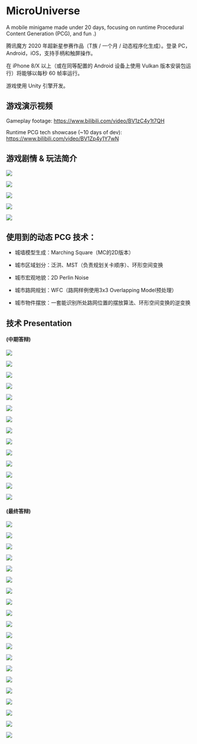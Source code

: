 # MicroUniverse

A mobile minigame made under 20 days, focusing on runtime Procedural Content Generation (PCG), and fun .)

腾讯魔方 2020 年超新星参赛作品（T族 / 一个月 / 动态程序化生成）。登录 PC，Android，iOS，支持手柄和触屏操作。

在 iPhone 8/X 以上（或在同等配置的 Android 设备上使用 Vulkan 版本安装包运行）将能够以每秒 60 帧率运行。

游戏使用 Unity 引擎开发。



## 游戏演示视频

Gameplay footage:
https://www.bilibili.com/video/BV1zC4y1t7QH

Runtime PCG tech showcase (~10 days of dev):
https://www.bilibili.com/video/BV1Zp4y1Y7wN

## 游戏剧情 & 玩法简介

![]("README/tutorial/1.png")

![](README/tutorial/幻灯片2.png)

![](README/tutorial/幻灯片3.png)

![](README/tutorial/幻灯片4.png)

![](README/tutorial/幻灯片5.png)

## 使用到的动态 PCG 技术：

* 城墙模型生成：Marching Square（MC的2D版本）

* 城市区域划分：泛洪、MST（负责规划关卡顺序）、环形空间变换

* 城市宏观地貌：2D Perlin Noise

* 城市路网规划：WFC（路网样例使用3x3 Overlapping Model预处理）

* 城市物件摆放：一套能识别所处路网位置的摆放算法、环形空间变换的逆变换

## 技术 Presentation

#### (中期答辩)

![](README/final/幻灯片1.jpg)

![](README/midterm/幻灯片1.jpg)

![](README/midterm/幻灯片2.jpg)

![](README/midterm/幻灯片3.jpg)

![](README/midterm/幻灯片4.jpg)

![](README/midterm/幻灯片5.jpg)

![](README/midterm/幻灯片6.jpg)

![](README/midterm/幻灯片7.jpg)

![](README/midterm/幻灯片8.jpg)

![](README/midterm/幻灯片9.jpg)

![](README/midterm/幻灯片10.jpg)

![](README/midterm/幻灯片11.jpg)

![](README/midterm/幻灯片12.jpg)

![](README/midterm/幻灯片13.jpg)

#### (最终答辩)

![](README/final/幻灯片2.jpg)

![](README/final/幻灯片3.jpg)

![](README/final/幻灯片4.jpg)

![](README/final/幻灯片5.jpg)

![](README/final/幻灯片6.jpg)

![](README/final/幻灯片7.jpg)

![](README/final/幻灯片8.jpg)

![](README/final/幻灯片9.jpg)

![](README/final/幻灯片10.jpg)

![](README/final/幻灯片11.jpg)

![](README/final/幻灯片12.jpg)

![](README/final/幻灯片13.jpg)

![](README/final/幻灯片14.jpg)

![](README/final/幻灯片15.jpg)

![](README/final/幻灯片16.jpg)

![](README/final/幻灯片17.jpg)

![](README/final/幻灯片18.jpg)

![](README/final/幻灯片19.jpg)

![](README/final/幻灯片20.jpg)

![](README/final/幻灯片21.jpg)

